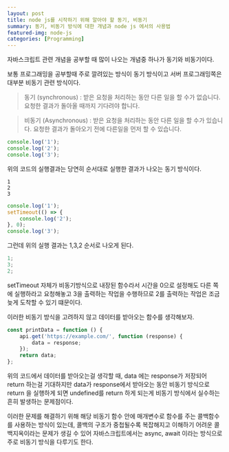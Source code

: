 ```yaml
---
layout: post
title: node js를 시작하기 위해 알아야 할 동기, 비동기
summary: 동기, 비동기 방식에 대한 개념과 node js 에서의 사용법
featured-img: node-js
categories: [Programming]
---
```


자바스크립트 관련 개념을 공부할 때 많이 나오는 개념중 하나가 동기와 비동기이다.

보통 프로그래밍을 공부할때 주로 깔려있는 방식이 동기 방식이고 서버 프로그래밍쪽은 대부분 비동기 관련 방식이다.

> 동기 (synchronous) : 받은 요청을 처리하는 동안 다른 일을 할 수가 없습니다. 요청한 결과가 돌아올 때까지 기다려야 합니다.

> 비동기 (Asynchronous) : 받은 요청을 처리하는 동안 다른 일을 할 수가 있습니다. 요청한 결과가 돌아오기 전에 다른일을 먼저 할 수 있습니다.

```js
console.log('1');
console.log('2');
console.log('3');
```

위의 코드의 실행결과는 당연히 순서대로 실행한 결과가 나오는 동기 방식이다.

```
1
2
3
```

```js
console.log('1');
setTimeout(() => {
	console.log('2');
}, 0);
console.log('3');
```

그런데 위의 실행 결과는 1,3,2 순서로 나오게 된다.

```js
1;
3;
2;
```

setTimeout 자체가 비동기방식으로 내장된 함수라서 시간을 0으로 설정해도 다른 쪽에 실행하라고 요청해놓고 3을 출력하는 작업을 수행하므로 2를 출력하는 작업은 조금 늦게 도착할 수 있기 떄문이다.

이러한 비동기 방식을 고려하지 않고 데이터를 받아오는 함수를 생각해보자.

```js
const printData = function () {
	api.get('https://example.com/', function (response) {
		data = response;
	});
	return data;
};
```

위의 코드에서 데이터를 받아오는걸 생각할 때, data 에는 response가 저장되어 return 하는걸 기대하지만 data가 response에서 받아오는 동안 비동기 방식으로 return 을 실행하게 되면 undefined를 return 하게 되는게 비동기 방식에서 실수하는 흔히 발생하는 문제점이다.

이러한 문제를 해결하기 위해 해당 비동기 함수 안에 매개변수로 함수를 주는 콜백함수를 사용하는 방식이 있는데, 콜백의 구조가 중첩될수록 복잡해지고 이해하기 어려운 콜백지옥이라는 문제가 생길 수 있어 자바스크립트에서는 async, await 이라는 방식으로 주로 비동기 방식을 다루기도 한다.
